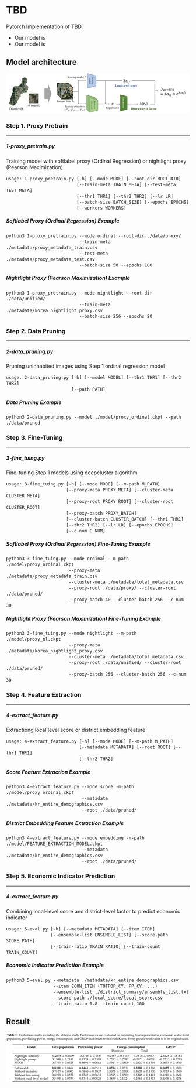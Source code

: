 # TBD

Pytorch Implementation of TBD.
* Our model is
* Our model is

## Model architecture ##
<center><img src="./fig/model_arch.png"> </center>

### Step 1. Proxy Pretrain
* * *
##### 1-proxy_pretrain.py
Training model with softlabel proxy (Ordinal Regression) or nightlight proxy (Pearson Maximization).

```
usage: 1-proxy_pretrain.py [-h] [--mode MODE] [--root-dir ROOT_DIR]
                           [--train-meta TRAIN_META] [--test-meta TEST_META]
                           [--thr1 THR1] [--thr2 THR2] [--lr LR]
                           [--batch-size BATCH_SIZE] [--epochs EPOCHS]
                           [--workers WORKERS]
```

##### Softlabel Proxy (Ordinal Regression) Example
```
python3 1-proxy_pretrain.py --mode ordinal --root-dir ./data/proxy/ 
                            --train-meta ./metadata/proxy_metadata_train.csv
                            --test-meta ./metadata/proxy_metadata_test.csv
                            --batch-size 50 --epochs 100 
```
##### Nightlight Proxy (Pearson Maximization) Example
```
python3 1-proxy_pretrain.py --mode nightlight --root-dir ./data/unified/ 
                            --train-meta ./metadata/korea_nightlight_proxy.csv
                            --batch-size 256 --epochs 20 
```
### Step 2. Data Pruning
* * *
##### 2-data_pruning.py
Pruning uninhabited images using Step 1 ordinal regression model
```
usage: 2-data_pruning.py [-h] [--model MODEL] [--thr1 THR1] [--thr2 THR2]
                         [--path PATH]
```
##### Data Pruning Example
```
python3 2-data_pruning.py --model ./model/proxy_ordinal.ckpt --path ./data/pruned
```

### Step 3. Fine-Tuning
* * *
##### 3-fine_tuing.py
Fine-tuning Step 1 models using deepcluster algorithm
```
usage: 3-fine_tuing.py [-h] [--mode MODE] [--m-path M_PATH]
                       [--proxy-meta PROXY_META] [--cluster-meta CLUSTER_META]
                       [--proxy-root PROXY_ROOT] [--cluster-root CLUSTER_ROOT]
                       [--proxy-batch PROXY_BATCH]
                       [--cluster-batch CLUSTER_BATCH] [--thr1 THR1]
                       [--thr2 THR2] [--lr LR] [--epochs EPOCHS]
                       [--c-num C_NUM]
```
##### Softlabel Proxy (Ordinal Regression) Fine-Tuning Example
```
python3 3-fine_tuing.py --mode ordinal --m-path ./model/proxy_ordinal.ckpt 
                        --proxy-meta ./metadata/proxy_metadata_train.csv
                        --cluster-meta ./metadata/total_metadata.csv
                        --proxy-root ./data/proxy/ --cluster-root ./data/pruned/
                        --proxy-batch 40 --cluster-batch 256 --c-num 30
```

##### Nightlight Proxy (Pearson Maximization) Fine-Tuning Example
```
python3 3-fine_tuing.py --mode nightlight --m-path ./model/proxy_nl.ckpt 
                        --proxy-meta ./metadata/korea_nightlight_proxy.csv
                        --cluster-meta ./metadata/total_metadata.csv
                        --proxy-root ./data/unified/ --cluster-root ./data/pruned/
                        --proxy-batch 256 --cluster-batch 256 --c-num 30
```
### Step 4. Feature Extraction
* * *
##### 4-extract_feature.py
Extractiong local level score or district embedding feature
```
usage: 4-extract_feature.py [-h] [--mode MODE] [--m-path M_PATH]
                            [--metadata METADATA] [--root ROOT] [--thr1 THR1]
                            [--thr2 THR2]
```

##### Score Feature Extraction Example
```
python3 4-extract_feature.py --mode score -m-path ./model/proxy_ordinal.ckpt
                             --metadata ./metadata/kr_entire_demographics.csv
                             --root ./data/pruned/
```                             
##### District Embedding Feature Extraction Example
```
python3 4-extract_feature.py --mode embedding -m-path ./model/FEATURE_EXTRACTION_MODEL.ckpt
                             --metadata ./metadata/kr_entire_demographics.csv
                             --root ./data/pruned/
```                             
### Step 5. Economic Indicator Prediction
* * *
##### 4-extract_feature.py
Combining local-level score and district-level factor to predict economic indicator 
```
usage: 5-eval.py [-h] [--metadata METADATA] [--item ITEM]
                 [--ensemble-list ENSEMBLE_LIST] [--score-path SCORE_PATH]
                 [--train-ratio TRAIN_RATIO] [--train-count TRAIN_COUNT]
```
#####  Economic Indicator Prediction Example
```
python3 5-eval.py --metadata ./metadata/kr_entire_demographics.csv
                  --item ECON_ITEM (TOTPOP_CY, PP_CY, ...)
                  --ensemble-list ./district_summary/ensemble_list.txt
                  --score-path ./local_score/local_score.csv
                  --train-ratio 0.8 --train-count 100
```
## Result ##
<center><img src="./fig/model_result.png"> </center>


